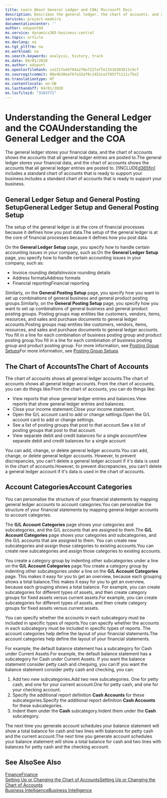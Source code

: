 ```yaml
---
title: Learn About General Ledger and COA| Microsoft Docs
description: Describes the general ledger, the chart of accounts, and account categories.
services: project-madeira
documentationcenter: ''
author: edupont04
ms.service: dynamics365-business-central
ms.topic: article
ms.devlang: na
ms.tgt_pltfrm: na
ms.workload: na
ms.search.keywords: analysis, history, track
ms.date: 04/01/2020
ms.author: edupont
ms.openlocfilehash: ce221fed4704a278e7227affe13516303613c9cf
ms.sourcegitcommit: 88e4b30eaf6fa32af0c1452ce2f85ff1111c75e2
ms.translationtype: HT
ms.contentlocale: en-GB
ms.lasthandoff: 04/01/2020
ms.locfileid: "3183771"
---
```

# <a name="understanding-the-general-ledger-and-the-coa"></a><span data-ttu-id="19ef3-103">Understanding the General Ledger and the COA</span><span class="sxs-lookup"><span data-stu-id="19ef3-103">Understanding the General Ledger and the COA</span></span>
<span data-ttu-id="19ef3-104">The general ledger stores your financial data, and the chart of accounts shows the accounts that all general ledger entries are posted to.</span><span class="sxs-lookup"><span data-stu-id="19ef3-104">The general ledger stores your financial data, and the chart of accounts shows the accounts that all general ledger entries are posted to.</span></span> [!INCLUDE[d365fin](includes/d365fin_md.md)] <span data-ttu-id="19ef3-105">includes a standard chart of accounts that is ready to support your business.</span><span class="sxs-lookup"><span data-stu-id="19ef3-105">includes a standard chart of accounts that is ready to support your business.</span></span>

## <a name="general-ledger-setup-and-general-posting-setup"></a><span data-ttu-id="19ef3-106">General Ledger Setup and General Posting Setup</span><span class="sxs-lookup"><span data-stu-id="19ef3-106">General Ledger Setup and General Posting Setup</span></span>
<span data-ttu-id="19ef3-107">The setup of the general ledger is at the core of financial processes because it defines how you post data.</span><span class="sxs-lookup"><span data-stu-id="19ef3-107">The setup of the general ledger is at the core of financial processes because it defines how you post data.</span></span>  

<span data-ttu-id="19ef3-108">On the **General Ledger Setup** page, you specify how to handle certain accounting issues in your company, such as:</span><span class="sxs-lookup"><span data-stu-id="19ef3-108">On the **General Ledger Setup** page, you specify how to handle certain accounting issues in your company, such as:</span></span>  

* <span data-ttu-id="19ef3-109">Invoice rounding details</span><span class="sxs-lookup"><span data-stu-id="19ef3-109">Invoice rounding details</span></span>  
* <span data-ttu-id="19ef3-110">Address formats</span><span class="sxs-lookup"><span data-stu-id="19ef3-110">Address formats</span></span>  
* <span data-ttu-id="19ef3-111">Financial reporting</span><span class="sxs-lookup"><span data-stu-id="19ef3-111">Financial reporting</span></span>  

<span data-ttu-id="19ef3-112">Similarly, on the **General Posting Setup** page, you specify how you want to set up combinations of general business and general product posting groups.</span><span class="sxs-lookup"><span data-stu-id="19ef3-112">Similarly, on the **General Posting Setup** page, you specify how you want to set up combinations of general business and general product posting groups.</span></span> <span data-ttu-id="19ef3-113">Posting groups map entities like customers, vendors, items, resources, and sales and purchase documents to general ledger accounts.</span><span class="sxs-lookup"><span data-stu-id="19ef3-113">Posting groups map entities like customers, vendors, items, resources, and sales and purchase documents to general ledger accounts.</span></span> <span data-ttu-id="19ef3-114">You fill in a line for each combination of business posting group and product posting group.</span><span class="sxs-lookup"><span data-stu-id="19ef3-114">You fill in a line for each combination of business posting group and product posting group.</span></span> <span data-ttu-id="19ef3-115">For more information, see [Posting Group Setups](finance-posting-groups.md)</span><span class="sxs-lookup"><span data-stu-id="19ef3-115">For more information, see [Posting Group Setups](finance-posting-groups.md)</span></span>  

## <a name="the-chart-of-accounts"></a><span data-ttu-id="19ef3-116">The Chart of Accounts</span><span class="sxs-lookup"><span data-stu-id="19ef3-116">The Chart of Accounts</span></span>
<span data-ttu-id="19ef3-117">The chart of accounts shows all general ledger accounts.</span><span class="sxs-lookup"><span data-stu-id="19ef3-117">The chart of accounts shows all general ledger accounts.</span></span> <span data-ttu-id="19ef3-118">From the chart of accounts, you can do things like:</span><span class="sxs-lookup"><span data-stu-id="19ef3-118">From the chart of accounts, you can do things like:</span></span>  

* <span data-ttu-id="19ef3-119">View reports that show general ledger entries and balances.</span><span class="sxs-lookup"><span data-stu-id="19ef3-119">View reports that show general ledger entries and balances.</span></span>  
* <span data-ttu-id="19ef3-120">Close your income statement.</span><span class="sxs-lookup"><span data-stu-id="19ef3-120">Close your income statement.</span></span>  
* <span data-ttu-id="19ef3-121">Open the G/L account card to add or change settings.</span><span class="sxs-lookup"><span data-stu-id="19ef3-121">Open the G/L account card to add or change settings.</span></span>  
* <span data-ttu-id="19ef3-122">See a list of posting groups that post to that account.</span><span class="sxs-lookup"><span data-stu-id="19ef3-122">See a list of posting groups that post to that account.</span></span>
* <span data-ttu-id="19ef3-123">View separate debit and credit balances for a single account</span><span class="sxs-lookup"><span data-stu-id="19ef3-123">View separate debit and credit balances for a single account</span></span>  

<span data-ttu-id="19ef3-124">You can add, change, or delete general ledger accounts.</span><span class="sxs-lookup"><span data-stu-id="19ef3-124">You can add, change, or delete general ledger accounts.</span></span> <span data-ttu-id="19ef3-125">However, to prevent discrepancies, you can't delete a general ledger account if it's data is used in the chart of accounts.</span><span class="sxs-lookup"><span data-stu-id="19ef3-125">However, to prevent discrepancies, you can't delete a general ledger account if it's data is used in the chart of accounts.</span></span>  

## <a name="account-categories"></a><span data-ttu-id="19ef3-126">Account Categories</span><span class="sxs-lookup"><span data-stu-id="19ef3-126">Account Categories</span></span>
<span data-ttu-id="19ef3-127">You can personalise the structure of your financial statements by mapping general ledger accounts to account categories.</span><span class="sxs-lookup"><span data-stu-id="19ef3-127">You can personalize the structure of your financial statements by mapping general ledger accounts to account categories.</span></span>  

<span data-ttu-id="19ef3-128">The **G/L Account Categories** page shows your categories and subcategories, and the G/L accounts that are assigned to them.</span><span class="sxs-lookup"><span data-stu-id="19ef3-128">The **G/L Account Categories** page shows your categories and subcategories, and the G/L accounts that are assigned to them.</span></span> <span data-ttu-id="19ef3-129">You can create new subcategories and assign those categories to existing accounts.</span><span class="sxs-lookup"><span data-stu-id="19ef3-129">You can create new subcategories and assign those categories to existing accounts.</span></span>  

<span data-ttu-id="19ef3-130">You create a category group by indenting other subcategories under a line on the **G/L Account Categories** page.</span><span class="sxs-lookup"><span data-stu-id="19ef3-130">You create a category group by indenting other subcategories under a line on the **G/L Account Categories** page.</span></span> <span data-ttu-id="19ef3-131">This makes it easy for you to get an overview, because each grouping shows a total balance.</span><span class="sxs-lookup"><span data-stu-id="19ef3-131">This makes it easy for you to get an overview, because each grouping shows a total balance.</span></span> <span data-ttu-id="19ef3-132">For example, you can create subcategories for different types of assets, and then create category groups for fixed assets versus current assets.</span><span class="sxs-lookup"><span data-stu-id="19ef3-132">For example, you can create subcategories for different types of assets, and then create category groups for fixed assets versus current assets.</span></span>  

<span data-ttu-id="19ef3-133">You can specify whether the accounts in each subcategory must be included in specific types of reports.</span><span class="sxs-lookup"><span data-stu-id="19ef3-133">You can specify whether the accounts in each subcategory must be included in specific types of reports.</span></span> <span data-ttu-id="19ef3-134">The account categories help define the layout of your financial statements.</span><span class="sxs-lookup"><span data-stu-id="19ef3-134">The account categories help define the layout of your financial statements.</span></span>  

<span data-ttu-id="19ef3-135">For example, the default balance statement has a subcategory for Cash under Current Assets.</span><span class="sxs-lookup"><span data-stu-id="19ef3-135">For example, the default balance statement has a subcategory for Cash under Current Assets.</span></span> <span data-ttu-id="19ef3-136">If you want the balance statement consider petty cash and chequing, you can:</span><span class="sxs-lookup"><span data-stu-id="19ef3-136">If you want the balance statement consider petty cash and checking, you can:</span></span>  

1. <span data-ttu-id="19ef3-137">Add two new subcategories.</span><span class="sxs-lookup"><span data-stu-id="19ef3-137">Add two new subcategories.</span></span> <span data-ttu-id="19ef3-138">One for petty cash, and one for your current account.</span><span class="sxs-lookup"><span data-stu-id="19ef3-138">One for petty cash, and one for your checking account.</span></span>  
2. <span data-ttu-id="19ef3-139">Specify the additional report definition **Cash Accounts** for these subcategories.</span><span class="sxs-lookup"><span data-stu-id="19ef3-139">Specify the additional report definition **Cash Accounts** for these subcategories.</span></span>  
3. <span data-ttu-id="19ef3-140">Indent them under the **Cash** subcategory.</span><span class="sxs-lookup"><span data-stu-id="19ef3-140">Indent them under the **Cash** subcategory.</span></span>  

<span data-ttu-id="19ef3-141">The next time you generate account schedules your balance statement will show a total balance for cash and two lines with balances for petty cash and the current account.</span><span class="sxs-lookup"><span data-stu-id="19ef3-141">The next time you generate account schedules your balance statement will show a total balance for cash and two lines with balances for petty cash and the checking account.</span></span>  

## <a name="see-also"></a><span data-ttu-id="19ef3-142">See Also</span><span class="sxs-lookup"><span data-stu-id="19ef3-142">See Also</span></span>
[<span data-ttu-id="19ef3-143">Finance</span><span class="sxs-lookup"><span data-stu-id="19ef3-143">Finance</span></span>](finance.md)  
[<span data-ttu-id="19ef3-144">Setting Up or Changing the Chart of Accounts</span><span class="sxs-lookup"><span data-stu-id="19ef3-144">Setting Up or Changing the Chart of Accounts</span></span>](finance-setup-chart-accounts.md)  
[<span data-ttu-id="19ef3-145">Business Intelligence</span><span class="sxs-lookup"><span data-stu-id="19ef3-145">Business Intelligence</span></span>](bi.md)  
